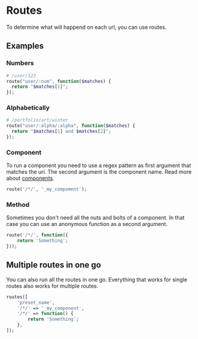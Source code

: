# Routes

To determine what will happend on each url, you can use routes.

## Examples

### Numbers

```php
# /user/123
route("user/:num", function($matches) {
  return "$matches[1]";
});
```

### Alphabetically

```php
# /portfolio/art/winter
route("user/:alpha/:alpha", function($matches) {
  return "$matches[1] and $matches[2]";
});
```

### Component

To run a component you need to use a regex pattern as first argument that matches the uri. The second argument is the component name. Read more about [components](components).

```php
route('/*/', '_my_compoment');
```

### Method

Sometimes you don't need all the nuts and bolts of a component. In that case you can use an anonymous function as a second argument.

```php
route('/*/', function({
    return 'Something';
}));
```

<!--
### Presets

The IO CMS core includes some route presets. You can run these by using preset the name as argument.

```php
route('preset_name');
```

### Core presets

Below are the current IO CMS core route presets. You can also read about them in [route-presets.php](route-presets.php).

```php
route('asset');
```
-->

## Multiple routes in one go

You can also run all the routes in one go. Everything that works for single routes also works for multiple routes.

```php
routes([
    'preset_name',
    '/*/' => '_my_component',
    '/*/' => function() {
        return 'Something';
    },
]);
```